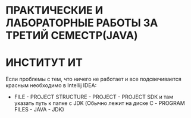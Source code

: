 # ПРАКТИЧЕСКИЕ И ЛАБОРАТОРНЫЕ РАБОТЫ ЗА ТРЕТИЙ СЕМЕСТР(JAVA)
# ИНСТИТУТ ИТ

Если проблемы с тем, что ничего не работает и все подсвечивается красным необходимо в Intellij IDEA:
- FILE - PROJECT STRUCTURE - PROJECT - PROJECT SDK 
и там указать путь к папке с JDK 
(Обычно лежит на диске С - PROGRAM FILES - JAVA - JDK)

